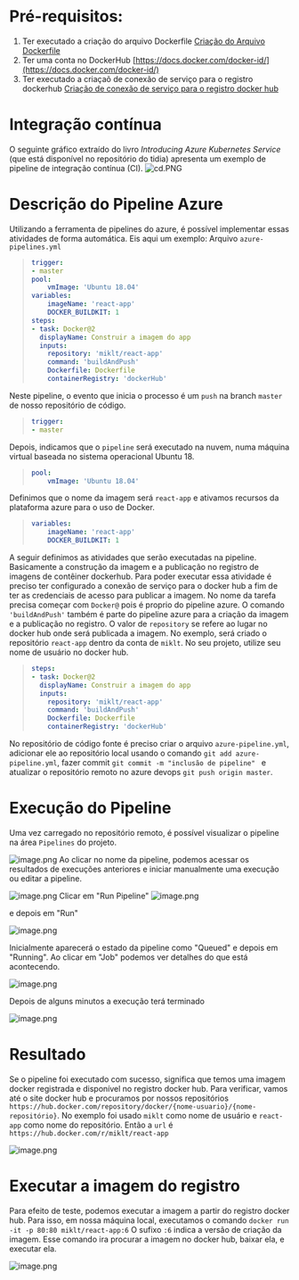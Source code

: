 # Pré-requisitos:
1. Ter executado a criação do arquivo Dockerfile [Criação do Arquivo Dockerfile](/PCS-3853-%2D-Laboratório-Engenharia-de-Software-II/Recursos-de-Aula/Configuração-do-Ambiente-DevOps/Criação-do-Arquivo-Dockerfile)
2. Ter uma conta no DockerHub [https://docs.docker.com/docker-id/](https://docs.docker.com/docker-id/)
3. Ter executado a criaçaõ de conexão de serviço para o registro dockerhub [Criação de conexão de serviço para o registro docker hub](/PCS-3853-%2D-Laboratório-Engenharia-de-Software-II/Recursos-de-Aula/Configuração-do-Ambiente-DevOps/Criação-de-conexão-de-serviço-para-o-registro-docker-hub)
# Integração contínua
O seguinte gráfico extraído do livro _Introducing Azure Kubernetes Service_ (que está disponível no repositório do tidia) apresenta um exemplo de pipeline de integração contínua (CI). 
![cd.PNG](/.attachments/cd-54c6ddd4-356a-4ab6-a5c1-497501a2c900.PNG)
# Descrição do Pipeline Azure
Utilizando a ferramenta de pipelines do azure, é possível implementar essas atividades de forma automática. Eis aqui um exemplo:
Arquivo `azure-pipelines.yml`
>```yaml
> trigger:
> - master
> pool:
>     vmImage: 'Ubuntu 18.04'      
> variables:
>     imageName: 'react-app'    
>     DOCKER_BUILDKIT: 1    
> steps:
> - task: Docker@2
>   displayName: Construir a imagem do app
>   inputs:
>     repository: 'miklt/react-app'
>     command: 'buildAndPush'
>     Dockerfile: Dockerfile
>     containerRegistry: 'dockerHub'

Neste pipeline, o evento que inicia o processo é um `push` na branch `master` de nosso repositório de código.
>```yaml
> trigger:
> - master

Depois, indicamos que o `pipeline` será executado na nuvem, numa máquina virtual baseada no sistema operacional Ubuntu 18.
>```yaml
> pool:
>     vmImage: 'Ubuntu 18.04' 
Definimos que o nome da imagem será `react-app` e ativamos recursos da plataforma azure para o uso de Docker.
>```yaml
> variables:
>     imageName: 'react-app'    
>     DOCKER_BUILDKIT: 1    
A seguir definimos as atividades que serão executadas na pipeline. Basicamente a construção da imagem e a publicação no registro de imagens de contêiner dockerhub. Para poder executar essa atividade é preciso ter configurado a conexão de serviço para o docker hub a fim de ter as credenciais de acesso para publicar a imagem.
No nome da tarefa precisa começar com `Docker@` pois é proprio do pipeline azure.
O comando `'buildAndPush'` também é parte do pipeline azure para a criação da imagem e a publicação no registro.
O valor de `repository` se refere ao lugar no docker hub onde será publicada a imagem. No exemplo, será criado o repositório `react-app` dentro da conta de `miklt`. No seu projeto, utilize seu nome de usuário no docker hub.
>```yaml
> steps:
> - task: Docker@2
>   displayName: Construir a imagem do app
>   inputs:
>     repository: 'miklt/react-app'
>     command: 'buildAndPush'
>     Dockerfile: Dockerfile
>     containerRegistry: 'dockerHub'

No repositório de código fonte é preciso criar o arquivo `azure-pipeline.yml`, adicionar ele ao repositório local usando o comando `git add azure-pipeline.yml`, fazer commit `git commit -m "inclusão de pipeline" ` e atualizar o repositório remoto no azure devops `git push origin master`.

# Execução do Pipeline
Uma vez carregado no repositório remoto, é possível visualizar o pipeline na área `Pipelines` do projeto.

![image.png](/.attachments/image-a30de7f2-619d-4da9-bf7f-0b180af28413.png)
Ao clicar no nome da pipeline, podemos acessar os resultados de execuções anteriores e iniciar manualmente uma execução ou editar a pipeline.

![image.png](/.attachments/image-8d3e7acb-2ab1-4e54-97c1-f256cac478dc.png)
Clicar em "Run Pipeline" 
![image.png](/.attachments/image-54bab431-c3d5-4d1b-a996-24d5f412e425.png)

e depois em "Run"

![image.png](/.attachments/image-825e20dd-5879-4943-9c2a-3377ab821729.png)

Inicialmente aparecerá o estado da pipeline como "Queued" e depois em "Running". Ao clicar em "Job" podemos ver detalhes do que está acontecendo.

![image.png](/.attachments/image-75ac34b6-b73e-401c-abfc-5ce69f9d6249.png)

Depois de alguns minutos a execução terá terminado 

![image.png](/.attachments/image-a1005544-6c59-4bda-a920-c38e55b2e935.png)

# Resultado
Se o pipeline foi executado com sucesso, significa que temos uma imagem docker registrada e disponível no registro docker hub. Para verificar, vamos até o site docker hub e procuramos por nossos repositórios `https://hub.docker.com/repository/docker/{nome-usuario}/{nome-repositório}`. No exemplo foi usado `miklt` como nome de usuário e `react-app` como nome do repositório. Então a `url` é `https://hub.docker.com/r/miklt/react-app` 

![image.png](/.attachments/image-807bb1df-69ad-43cb-8281-2e9ba1b3be48.png)

# Executar a imagem do registro
Para efeito de teste, podemos executar a imagem a partir do registro docker hub. Para isso, em nossa máquina local, executamos o comando `docker run -it -p 80:80 miklt/react-app:6` O sufixo `:6` indica a versão de criação da imagem. Esse comando ira procurar a imagem no docker hub, baixar ela, e executar ela.

![image.png](/.attachments/image-a8cd36c4-e4ce-4a9f-b3cf-141bec16415a.png)


